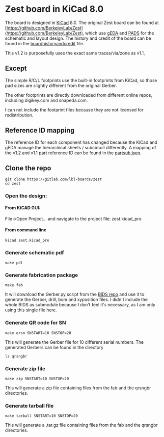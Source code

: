 # Zest board in KiCad 8.0
The board is designed in [KiCad](https://www.kicad.org/) 8.0.
The original Zest board can be found at [https://github.com/BerkeleyLab/Zest](https://github.com/BerkeleyLab/Zest),
which use [gEDA](https://en.wikipedia.org/wiki/GEDA) and [PADS](https://en.wikipedia.org/wiki/PADS_(CAD_software)) for the schematic and layout design.
The history and credit of the board can be found in the [boardhistoryandcredit](./boardhistoryandcredit) file.

This v1.2 is purposefully uses the exact same traces/via/zone as v1.1,
## Except

The simple R/C/L footprints use the built-in footprints from KiCad, so those pad sizes are slightly different from the original Gerber.

The other footprints are directly downloaded from different online repos, including digikey.com and snapeda.com.

I can not include the footprint files because they are not licensed
for redistribution.

## Reference ID mapping

The reference ID for each component has changed because the KiCad and gEDA manage the hierarchical sheets / subcircuit differently. 
A mapping of the v1.2 and v1.1 part reference ID can be found in the [partsub.json](./partsub.json).

## Clone the repo
```
git clone https://gitlab.com/lbl-boards/zest
cd zest
```

### Open the design:
#### From KiCAD GUI:
File->Open Project...
and navigate to the project file: zest.kicad_pro
#### From command line
`kicad zest.kicad_pro`

### Generate schematic pdf
`make pdf`

### Generate fabrication package
`make fab`

It will download the Gerber.py script from the [BIDS repo](https://gitlab.com/lbl-bids/kicad_library) and use it to generate the Gerber, drill, bom and xyposition files. I didn't include the whole BIDS as submodule because I don't feel it's necessary, as I am only using this single file here.

### Generate QR code for SN

`make qrsn SNSTART=10 SNSTOP=20`

This will generate the Gerber file for 10 different serial numbers. The generated Gerbers can be found in the directory

`ls qrsngbr`

### Generate zip file
`make zip SNSTART=10 SNSTOP=20`

This will generate a zip file containing files from the fab and the qrsngbr directories.

### Generate tarball file
`make tarball SNSTART=10 SNSTOP=20`

This will generate a .tar.gz file containing files from the fab and the qrsngbr directories.
